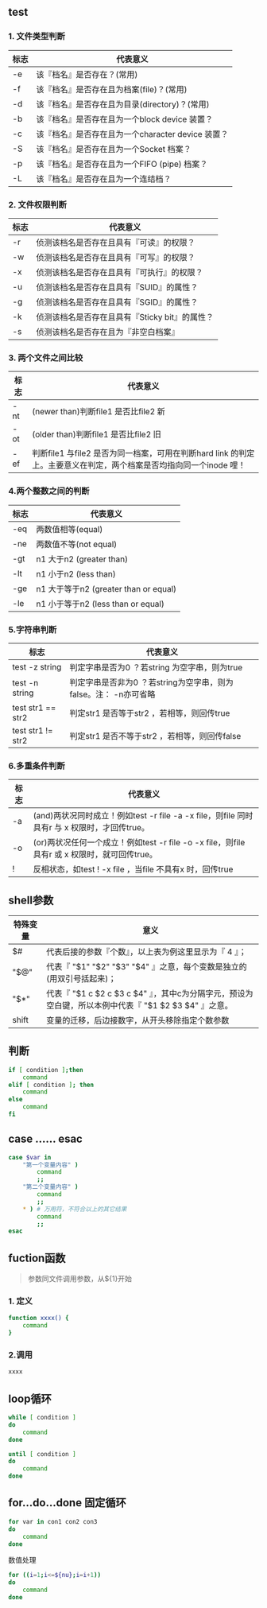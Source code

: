## test

### 1. 文件类型判断

标志 | 代表意义
---- | ----
-e | 该『档名』是否存在？(常用)
-f | 该『档名』是否存在且为档案(file)？(常用)
-d | 该『档名』是否存在且为目录(directory)？(常用)
-b | 该『档名』是否存在且为一个block device 装置？
-c | 该『档名』是否存在且为一个character device 装置？
-S | 该『档名』是否存在且为一个Socket 档案？
-p | 该『档名』是否存在且为一个FIFO (pipe) 档案？
-L | 该『档名』是否存在且为一个连结档？

### 2. 文件权限判断

标志 | 代表意义
---- | ----
-r | 侦测该档名是否存在且具有『可读』的权限？
-w | 侦测该档名是否存在且具有『可写』的权限？
-x | 侦测该档名是否存在且具有『可执行』的权限？
-u | 侦测该档名是否存在且具有『SUID』的属性？
-g | 侦测该档名是否存在且具有『SGID』的属性？
-k | 侦测该档名是否存在且具有『Sticky bit』的属性？
-s | 侦测该档名是否存在且为『非空白档案』

### 3. 两个文件之间比较

标志 | 代表意义
---- | ----
-nt | (newer than)判断file1 是否比file2 新
-ot | (older than)判断file1 是否比file2 旧
-ef | 判断file1 与file2 是否为同一档案，可用在判断hard link 的判定上。主要意义在判定，两个档案是否均指向同一个inode 哩！

### 4.两个整数之间的判断

标志 | 代表意义
---- | ----
-eq | 两数值相等(equal)
-ne | 两数值不等(not equal)
-gt | n1 大于n2 (greater than)
-lt | n1 小于n2 (less than)
-ge | n1 大于等于n2 (greater than or equal)
-le | n1 小于等于n2 (less than or equal)

### 5.字符串判断

标志 | 代表意义
---- | ----
test -z string | 判定字串是否为0 ？若string 为空字串，则为true
test -n string | 判定字串是否非为0 ？若string为空字串，则为false。注： -n亦可省略
test str1 == str2 | 判定str1 是否等于str2 ，若相等，则回传true
test str1 != str2 | 判定str1 是否不等于str2 ，若相等，则回传false

### 6.多重条件判断

标志 | 代表意义
---- | ----
-a | (and)两状况同时成立！例如test -r file -a -x file，则file 同时具有r 与 x 权限时，才回传true。
-o | (or)两状况任何一个成立！例如test -r file -o -x file，则file 具有r 或 x 权限时，就可回传true。
! | 反相状态，如test ! -x file ，当file 不具有x 时，回传true

## shell参数

特殊变量 | 意义
---- | ----
$# | 代表后接的参数『个数』，以上表为例这里显示为『 4 』；
"$@" | 代表『 "$1" "$2" "$3" "$4" 』之意，每个变数是独立的(用双引号括起来)；
"$*" | 代表『 "$1 c $2 c $3 c $4" 』，其中c为分隔字元，预设为空白键，所以本例中代表『 "$1 $2 $3 $4" 』之意。
shift | 变量的迁移，后边接数字，从开头移除指定个数参数

## 判断

``` bash
if [ condition ];then
    command
elif [ condition ]; then
    command
else
    command
fi
```

## case …… esac

``` bash
case $var in
    "第一个变量内容" )
        command
        ;;
    "第二个变量内容" )
        command
        ;;
    * ) # 万用符，不符合以上的其它结果
        command
        ;;
esac

```

## fuction函数
> 参数同文件调用参数，从${1}开始

### 1. 定义

``` bash
function xxxx() {
    command
}
```

### 2.调用

``` bash
xxxx
```

## loop循环
``` bash
while [ condition ]
do
    command
done
```

``` bash
until [ condition ]
do
    command
done
```

## for...do...done 固定循环
``` bash
for var in con1 con2 con3
do
    command
done
```
数值处理
``` bash
for ((i=1;i<=${nu};i=i+1))
do
    command
done
